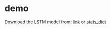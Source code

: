 # demo

Download the LSTM model from: [link](https://www.cs.virginia.edu/~zy3cx/demo/LSTM_three_languages.pth.tar) or [stats_dict](https://www.cs.virginia.edu/~zy3cx/demo/LSTM_dict.pth)
